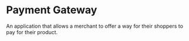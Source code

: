 # Payment Gateway
An application that allows a merchant to offer a way for their shoppers to pay for their product.
